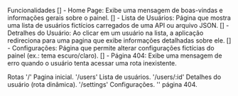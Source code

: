 Funcionalidades
  [] - Home Page: Exibe uma mensagem de boas-vindas e informações gerais sobre o painel.
  [] - Lista de Usuários: Página que mostra uma lista de usuários fictícios carregados de uma API ou arquivo JSON.
  [] - Detralhes do Usuário: Ao clicar em um usuário na lista, a aplicação redireciona para uma pagina que exibe informações detalhadas sobre ele.
  [] - Configurações: Página que permite alterar configurações fictícias do painel (ex.: tema escuro/claro).
  [] - Página 404: Exibe uma mensagem de erro quando o usuário tenta acessar uma rota inexistente.

Rotas
  '/' Pagina inicial.
  '/users' Lista de usuários.
  '/users/:id' Detalhes do usuário (rota dinâmica).
  '/settings' Configurações.
  '' página 404.